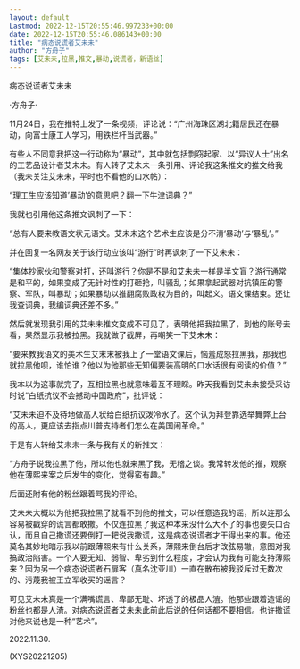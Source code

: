 ```yaml
---
layout: default
Lastmod: 2022-12-15T20:55:46.997233+00:00
date: 2022-12-15T20:55:46.086143+00:00
title: "病态说谎者艾未未"
author: "方舟子"
tags: [艾未未,拉黑,推文,暴动,说谎者，新语丝]
---
```


病态说谎者艾未未

·方舟子·

11月24日，我在推特上发了一条视频，评论说：“广州海珠区湖北籍居民还在暴动，向富士康工人学习，用铁栏杆当武器。”

有些人不同意我把这一行动称为“暴动”，其中就包括剽窃起家、以“异议人士”出名的工艺品设计者艾未未。有人转了艾未未一条引用、评论我这条推文的推文给我（我未关注艾未未，平时也不看他的口水帖）：

“理工生应该知道’暴动’的意思吧？翻一下牛津词典？”

我就也引用他这条推文讽刺了一下：

“总有人要来教语文状元语文。艾未未这个艺术生应该是分不清‘暴动’与‘暴乱’。”

并在回复一名网友关于该行动应该叫“游行”时再讽刺了一下艾未未：

“集体抄家伙和警察对打，还叫游行？你是不是和艾未未一样是半文盲？游行通常是和平的，如果变成了无针对性的打砸抢，叫骚乱；如果拿起武器对抗镇压的警察、军队，叫暴动；如果暴动以推翻腐败政权为目的，叫起义。语文课结束。还让我查词典，我编词典还差不多。”

然后就发现我引用的艾未未推文变成不可见了，表明他把我拉黑了，到他的账号去看，果然显示我被拉黑。我就做了截屏，再嘲笑一下艾未未：

“要来教我语文的美术生艾末末被我上了一堂语文课后，恼羞成怒拉黑我，那我也就拉黑他呗，谁怕谁？他以为他那些无知偏要装高明的口水话很有阅读的价值？”

我本以为这事就完了，互相拉黑也就意味着互不理睬。昨天我看到艾未未接受采访时说“白纸抗议不会撼动中国政府”，批评说：

“艾未未迫不及待地做高人状给白纸抗议泼冷水了。这个认为拜登靠选举舞弊上台的高人，更应该去指点川普支持者们怎么在美国闹革命。”

于是有人转给艾未未一条与我有关的新推文：

“方舟子说我拉黑了他，所以他也就来黑了我，无稽之谈。我常转发他的推，观察他在薄熙来案之后发生的变化，觉得蛮有趣。”

后面还附有他的粉丝跟着骂我的评论。

艾未未大概以为他把我拉黑了就看不到他的推文，可以任意造我的谣，所以连那么容易被戳穿的谎言都敢撒。不仅连拉黑了我这种本来没什么大不了的事也要矢口否认，而且自己撒谎还要倒打一耙说我撒谎，这是病态说谎者才干得出来的事。他还莫名其妙地暗示我以前跟薄熙来有什么关系，薄熙来倒台后才改弦易辙，意图对我搞政治陷害。一个人要无知、弱智、卑劣到什么程度，才会认为我有可能支持薄熙来？因为另一个病态说谎者石扉客（真名沈亚川）一直在散布被我驳斥过无数次的、污蔑我被王立军收买的谣言？

可见艾未未真是一个满嘴谎言、卑鄙无耻、坏透了的极品人渣。他那些跟着造谣的粉丝也都是人渣。对病态说谎者艾未未此前此后说的任何话都不要相信。也许撒谎对他来说也是一种“艺术”。

2022.11.30.

(XYS20221205)

